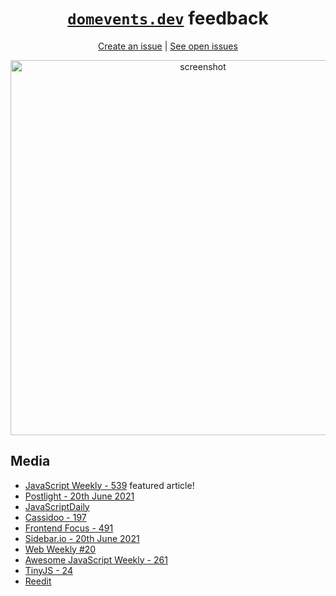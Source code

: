 <div align="center">

# [`domevents.dev`](https://domevents.dev) feedback

[Create an issue](https://github.com/alexreardon/domevents-feedback/issues/new/choose) | [See open issues](https://github.com/alexreardon/domevents-feedback/issues)

<img width="600" alt="screenshot" src="https://user-images.githubusercontent.com/2182637/97559325-63803b80-1a31-11eb-8e8a-839bfa7f12de.png">

</div>

## Media

- [JavaScript Weekly - 539](https://javascriptweekly.com/issues/539) featured article!
- [Postlight - 20th June 2021](https://mailchi.mp/postlight/our-commitment-to-voter-rights-1105990)
- [JavaScriptDaily](https://twitter.com/JavaScriptDaily/status/1395053387448819712)
- [Cassidoo - 197](https://buttondown.email/cassidoo/archive/dont-be-afraid-if-you-dont-exercise-your-rights/)
- [Frontend Focus - 491](https://frontendfoc.us/issues/491)
- [Sidebar.io - 20th June 2021](https://sidebar.io/date/2021-05-20)
- [Web Weekly #20](https://www.stefanjudis.com/blog/web-weekly-20/)
- [Awesome JavaScript Weekly - 261](https://js.libhunt.com/newsletter/261)
- [TinyJS - 24](https://buttondown.email/tinyjs/archive/tinyjs-24/)
- [Reedit](https://www.reddit.com/r/webdev/comments/nevcmm/domeventsdev_a_visualiser_to_help_people_learn/)